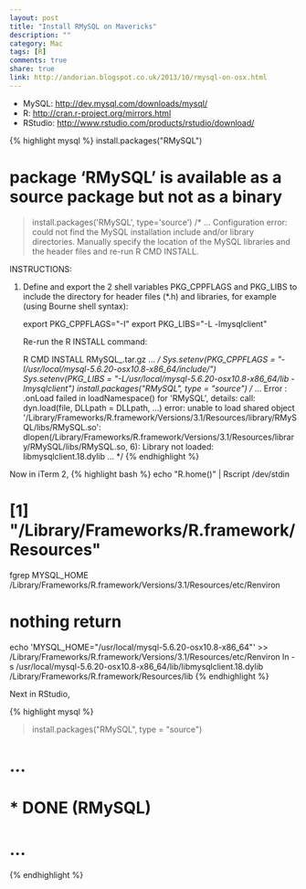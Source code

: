 ```yaml
---
layout: post
title: "Install RMySQL on Mavericks"
description: ""
category: Mac
tags: [R]
comments: true
share: true
link: http://andorian.blogspot.co.uk/2013/10/rmysql-on-osx.html
---
```


- MySQL: <http://dev.mysql.com/downloads/mysql/>
- R: <http://cran.r-project.org/mirrors.html>
- RStudio: <http://www.rstudio.com/products/rstudio/download/>

{% highlight mysql %}
install.packages("RMySQL")
# package ‘RMySQL’ is available as a source package but not as a binary
> install.packages('RMySQL', type='source')
/*
...
Configuration error:
  could not find the MySQL installation include and/or library
  directories.  Manually specify the location of the MySQL
  libraries and the header files and re-run R CMD INSTALL.

INSTRUCTIONS:

1. Define and export the 2 shell variables PKG_CPPFLAGS and
   PKG_LIBS to include the directory for header files (*.h)
   and libraries, for example (using Bourne shell syntax):

      export PKG_CPPFLAGS="-I<MySQL-include-dir>"
      export PKG_LIBS="-L<MySQL-lib-dir> -lmysqlclient"

   Re-run the R INSTALL command:

      R CMD INSTALL RMySQL_<version>.tar.gz
...
*/
Sys.setenv(PKG_CPPFLAGS = "-I/usr/local/mysql-5.6.20-osx10.8-x86_64/include/")
Sys.setenv(PKG_LIBS = "-L/usr/local/mysql-5.6.20-osx10.8-x86_64/lib -lmysqlclient")
install.packages("RMySQL", type = "source")
/*
...
Error : .onLoad failed in loadNamespace() for 'RMySQL', details:
  call: dyn.load(file, DLLpath = DLLpath, ...)
  error: unable to load shared object '/Library/Frameworks/R.framework/Versions/3.1/Resources/library/RMySQL/libs/RMySQL.so':
  dlopen(/Library/Frameworks/R.framework/Versions/3.1/Resources/library/RMySQL/libs/RMySQL.so, 6): Library not loaded: libmysqlclient.18.dylib
...
*/
{% endhighlight %}

Now in iTerm 2,
{% highlight bash %}
echo "R.home()" | Rscript  /dev/stdin
# [1] "/Library/Frameworks/R.framework/Resources"
fgrep MYSQL_HOME /Library/Frameworks/R.framework/Versions/3.1/Resources/etc/Renviron
# nothing return
echo 'MYSQL_HOME="/usr/local/mysql-5.6.20-osx10.8-x86_64"' >> /Library/Frameworks/R.framework/Versions/3.1/Resources/etc/Renviron
ln -s /usr/local/mysql-5.6.20-osx10.8-x86_64/lib/libmysqlclient.18.dylib /Library/Frameworks/R.framework/Resources/lib
{% endhighlight %}

Next in RStudio,

{% highlight mysql %}
> install.packages("RMySQL", type = "source")
# ...
# * DONE (RMySQL)
# ...
{% endhighlight %}

